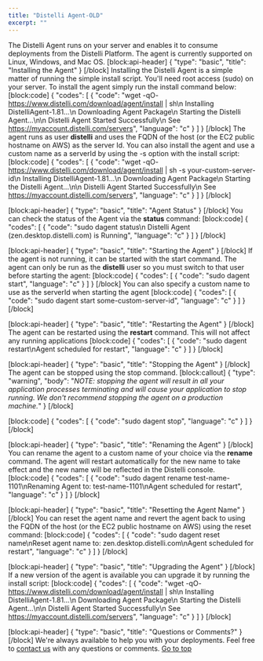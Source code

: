 ```yaml
---
title: "Distelli Agent-OLD"
excerpt: ""
---
```

The Distelli Agent runs on your server and enables it to consume deployments from the Distelli Platform. The agent is currently supported on Linux, Windows, and  Mac OS.
[block:api-header]
{
  "type": "basic",
  "title": "Installing the Agent"
}
[/block]
Installing the Distelli Agent is a simple matter of running the simple install script. You'll need root access (sudo) on your server. To install the agent simply run the install command below:
[block:code]
{
  "codes": [
    {
      "code": "wget -qO- https://www.distelli.com/download/agent/install | sh\n    Installing DistelliAgent-1.81...\n    Downloading Agent Package\n    Starting the Distelli Agent...\n\n    Distelli Agent Started Successfully\n    See https://myaccount.distelli.com/servers",
      "language": "c"
    }
  ]
}
[/block]
The agent runs as user **distelli** and uses the FQDN of the host (or the EC2 public hostname on AWS) as the server Id. You can also install the agent and use a custom name as a serverId by using the -s option with the install script:
[block:code]
{
  "codes": [
    {
      "code": "wget -qO- https://www.distelli.com/download/agent/install | sh -s your-custom-server-id\n    Installing DistelliAgent-1.81...\n    Downloading Agent Package\n    Starting the Distelli Agent...\n\n    Distelli Agent Started Successfully\n    See https://myaccount.distelli.com/servers",
      "language": "c"
    }
  ]
}
[/block]

[block:api-header]
{
  "type": "basic",
  "title": "Agent Status"
}
[/block]
You can check the status of the Agent via the **status** command:
[block:code]
{
  "codes": [
    {
      "code": "sudo dagent status\n  Distelli Agent (zen.desktop.distelli.com) is Running",
      "language": "c"
    }
  ]
}
[/block]

[block:api-header]
{
  "type": "basic",
  "title": "Starting the Agent"
}
[/block]
If the agent is not running, it can be started with the start command. The agent can only be run as the **distelli** user so you must switch to that user before starting the agent:
[block:code]
{
  "codes": [
    {
      "code": "sudo dagent start",
      "language": "c"
    }
  ]
}
[/block]
You can also specify a custom name to use as the serverId when starting the agent
[block:code]
{
  "codes": [
    {
      "code": "sudo dagent start some-custom-server-id",
      "language": "c"
    }
  ]
}
[/block]

[block:api-header]
{
  "type": "basic",
  "title": "Restarting the Agent"
}
[/block]
The agent can be restarted using the **restart** command. This will not affect any running applications
[block:code]
{
  "codes": [
    {
      "code": "sudo dagent restart\nAgent scheduled for restart",
      "language": "c"
    }
  ]
}
[/block]

[block:api-header]
{
  "type": "basic",
  "title": "Stopping the Agent"
}
[/block]
The agent can be stopped using the stop command. 
[block:callout]
{
  "type": "warning",
  "body": "*NOTE: stopping the agent will result in all your application processes terminating and will cause your application to stop running. We don't recommend stopping the agent on a production machine.*"
}
[/block]

[block:code]
{
  "codes": [
    {
      "code": "sudo dagent stop",
      "language": "c"
    }
  ]
}
[/block]

[block:api-header]
{
  "type": "basic",
  "title": "Renaming the Agent"
}
[/block]
You can rename the agent to a custom name of your choice via the **rename** command. The agent will restart automatically for the new name to take effect and the new name will be reflected in the Distelli console.
[block:code]
{
  "codes": [
    {
      "code": "sudo dagent rename test-name-1101\nRenaming Agent to: test-name-1101\nAgent scheduled for restart",
      "language": "c"
    }
  ]
}
[/block]

[block:api-header]
{
  "type": "basic",
  "title": "Resetting the Agent Name"
}
[/block]
You can reset the agent name and revert the agent back to using the FQDN of the host (or the EC2 public hostname on AWS) using the reset command:
[block:code]
{
  "codes": [
    {
      "code": "sudo dagent reset name\nReset agent name to: zen.desktop.distelli.com\nAgent scheduled for restart",
      "language": "c"
    }
  ]
}
[/block]

[block:api-header]
{
  "type": "basic",
  "title": "Upgrading the Agent"
}
[/block]
If a new version of the agent is available you can upgrade it by running the install script:
[block:code]
{
  "codes": [
    {
      "code": "wget -qO- https://www.distelli.com/download/agent/install | sh\n  Installing DistelliAgent-1.81...\n  Downloading Agent Package\n  Starting the Distelli Agent...\n\n  Distelli Agent Started Successfully\n  See https://myaccount.distelli.com/servers",
      "language": "c"
    }
  ]
}
[/block]

[block:api-header]
{
  "type": "basic",
  "title": "Questions or Comments?"
}
[/block]
We're always available to help you with your deployments. Feel free to [contact us](mailto:ping@distelli.com) with any questions or comments. [Go to top](#installing-the-agent)